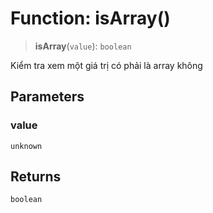 # Function: isArray()

> **isArray**(`value`): `boolean`

Kiểm tra xem một giá trị có phải là array không

## Parameters

### value

`unknown`

## Returns

`boolean`
